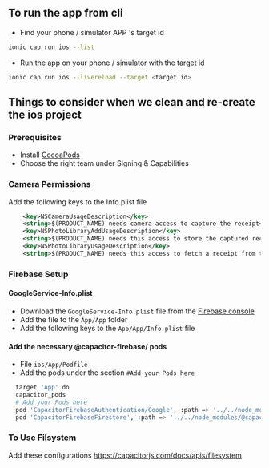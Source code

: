 ## To run the app from cli

- Find your phone / simulator APP 's target id

```bash
ionic cap run ios --list
```

- Run the app on your phone / simulator with the target id

```bash
ionic cap run ios --livereload --target <target id>
```

## Things to consider when we clean and re-create the ios project

### Prerequisites

- Install [CocoaPods](https://formulae.brew.sh/formula/cocoapods)
- Choose the right team under Signing & Capabilities

### Camera Permissions

Add the following keys to the Info.plist file

```xml
	<key>NSCameraUsageDescription</key>
	<string>$(PRODUCT_NAME) needs camera access to capture the receipt</string>
	<key>NSPhotoLibraryAddUsageDescription</key>
	<string>$(PRODUCT_NAME) needs this access to store the captured receipt</string>
	<key>NSPhotoLibraryUsageDescription</key>
	<string>$(PRODUCT_NAME) needs this access to fetch a receipt from the gallery</string>
```

### Firebase Setup

#### GoogleService-Info.plist

- Download the `GoogleService-Info.plist` file from the [Firebase console](https://firebase.google.com/docs/ios/setup#add-config-file)
- Add the file to the `App/App` folder
- Add the following keys to the `App/App/Info.plist` file

#### Add the necessary @capacitor-firebase/ pods

- File `ios/App/Podfile`
- Add the pods under the section `#Add your Pods here`

```bash
  target 'App' do
  capacitor_pods
  # Add your Pods here
  pod 'CapacitorFirebaseAuthentication/Google', :path => '../../node_modules/@capacitor-firebase/authentication'
  pod 'CapacitorFirebaseFirestore', :path => '../../node_modules/@capacitor-firebase/firestore'
```


### To Use Filsystem

Add these configurations https://capacitorjs.com/docs/apis/filesystem